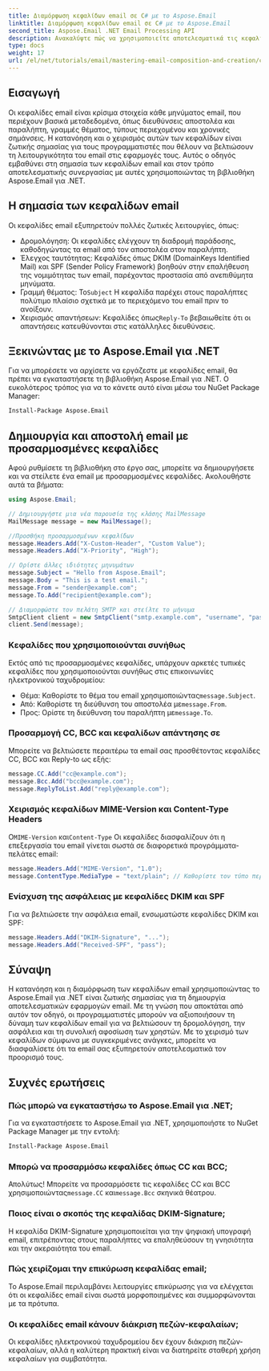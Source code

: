 ```yaml
---
title: Διαμόρφωση κεφαλίδων email σε C# με το Aspose.Email
linktitle: Διαμόρφωση κεφαλίδων email σε C# με το Aspose.Email
second_title: Aspose.Email .NET Email Processing API
description: Ανακαλύψτε πώς να χρησιμοποιείτε αποτελεσματικά τις κεφαλίδες email στο C# με το Aspose.Email. Αυτός ο περιεκτικός οδηγός καλύπτει τη σημασία των κεφαλίδων email για τη δρομολόγηση, τον έλεγχο ταυτότητας και τη βελτιωμένη ασφάλεια.
type: docs
weight: 17
url: /el/net/tutorials/email/mastering-email-composition-and-creation/configure-email-headers-in-csharp/
---
```

## Εισαγωγή

Οι κεφαλίδες email είναι κρίσιμα στοιχεία κάθε μηνύματος email, που περιέχουν βασικά μεταδεδομένα, όπως διευθύνσεις αποστολέα και παραλήπτη, γραμμές θέματος, τύπους περιεχομένου και χρονικές σημάνσεις. Η κατανόηση και ο χειρισμός αυτών των κεφαλίδων είναι ζωτικής σημασίας για τους προγραμματιστές που θέλουν να βελτιώσουν τη λειτουργικότητα του email στις εφαρμογές τους. Αυτός ο οδηγός εμβαθύνει στη σημασία των κεφαλίδων email και στον τρόπο αποτελεσματικής συνεργασίας με αυτές χρησιμοποιώντας τη βιβλιοθήκη Aspose.Email για .NET.

## Η σημασία των κεφαλίδων email

Οι κεφαλίδες email εξυπηρετούν πολλές ζωτικές λειτουργίες, όπως:

- Δρομολόγηση: Οι κεφαλίδες ελέγχουν τη διαδρομή παράδοσης, καθοδηγώντας τα email από τον αποστολέα στον παραλήπτη.
- Έλεγχος ταυτότητας: Κεφαλίδες όπως DKIM (DomainKeys Identified Mail) και SPF (Sender Policy Framework) βοηθούν στην επαλήθευση της νομιμότητας των email, παρέχοντας προστασία από ανεπιθύμητα μηνύματα.
-  Γραμμή θέματος: Το`Subject` Η κεφαλίδα παρέχει στους παραλήπτες πολύτιμο πλαίσιο σχετικά με το περιεχόμενο του email πριν το ανοίξουν.
-  Χειρισμός απαντήσεων: Κεφαλίδες όπως`Reply-To` βεβαιωθείτε ότι οι απαντήσεις κατευθύνονται στις κατάλληλες διευθύνσεις.

## Ξεκινώντας με το Aspose.Email για .NET

Για να μπορέσετε να αρχίσετε να εργάζεστε με κεφαλίδες email, θα πρέπει να εγκαταστήσετε τη βιβλιοθήκη Aspose.Email για .NET. Ο ευκολότερος τρόπος για να το κάνετε αυτό είναι μέσω του NuGet Package Manager:

```bash
Install-Package Aspose.Email
```

## Δημιουργία και αποστολή email με προσαρμοσμένες κεφαλίδες

Αφού ρυθμίσετε τη βιβλιοθήκη στο έργο σας, μπορείτε να δημιουργήσετε και να στείλετε ένα email με προσαρμοσμένες κεφαλίδες. Ακολουθήστε αυτά τα βήματα:

```csharp
using Aspose.Email;

// Δημιουργήστε μια νέα παρουσία της κλάσης MailMessage
MailMessage message = new MailMessage();

//Προσθήκη προσαρμοσμένων κεφαλίδων
message.Headers.Add("X-Custom-Header", "Custom Value");
message.Headers.Add("X-Priority", "High");

// Ορίστε άλλες ιδιότητες μηνυμάτων
message.Subject = "Hello from Aspose.Email";
message.Body = "This is a test email.";
message.From = "sender@example.com";
message.To.Add("recipient@example.com");

// Διαμορφώστε τον πελάτη SMTP και στείλτε το μήνυμα
SmtpClient client = new SmtpClient("smtp.example.com", "username", "password");
client.Send(message);
```

### Κεφαλίδες που χρησιμοποιούνται συνήθως

Εκτός από τις προσαρμοσμένες κεφαλίδες, υπάρχουν αρκετές τυπικές κεφαλίδες που χρησιμοποιούνται συνήθως στις επικοινωνίες ηλεκτρονικού ταχυδρομείου:

-  Θέμα: Καθορίστε το θέμα του email χρησιμοποιώντας`message.Subject`.
-  Από: Καθορίστε τη διεύθυνση του αποστολέα με`message.From`.
-  Προς: Ορίστε τη διεύθυνση του παραλήπτη με`message.To`.

### Προσαρμογή CC, BCC και κεφαλίδων απάντησης σε

Μπορείτε να βελτιώσετε περαιτέρω τα email σας προσθέτοντας κεφαλίδες CC, BCC και Reply-to ως εξής:

```csharp
message.CC.Add("cc@example.com");
message.Bcc.Add("bcc@example.com");
message.ReplyToList.Add("reply@example.com");
```

### Χειρισμός κεφαλίδων MIME-Version και Content-Type Headers

 Ο`MIME-Version` και`Content-Type` Οι κεφαλίδες διασφαλίζουν ότι η επεξεργασία του email γίνεται σωστά σε διαφορετικά προγράμματα-πελάτες email:

```csharp
message.Headers.Add("MIME-Version", "1.0");
message.ContentType.MediaType = "text/plain"; // Καθορίστε τον τύπο περιεχομένου
```

### Ενίσχυση της ασφάλειας με κεφαλίδες DKIM και SPF

Για να βελτιώσετε την ασφάλεια email, ενσωματώστε κεφαλίδες DKIM και SPF:

```csharp
message.Headers.Add("DKIM-Signature", "...");
message.Headers.Add("Received-SPF", "pass");
```

## Σύναψη

Η κατανόηση και η διαμόρφωση των κεφαλίδων email χρησιμοποιώντας το Aspose.Email για .NET είναι ζωτικής σημασίας για τη δημιουργία αποτελεσματικών εφαρμογών email. Με τη γνώση που αποκτάται από αυτόν τον οδηγό, οι προγραμματιστές μπορούν να αξιοποιήσουν τη δύναμη των κεφαλίδων email για να βελτιώσουν τη δρομολόγηση, την ασφάλεια και τη συνολική αφοσίωση των χρηστών. Με το χειρισμό των κεφαλίδων σύμφωνα με συγκεκριμένες ανάγκες, μπορείτε να διασφαλίσετε ότι τα email σας εξυπηρετούν αποτελεσματικά τον προορισμό τους.

## Συχνές ερωτήσεις

### Πώς μπορώ να εγκαταστήσω το Aspose.Email για .NET;

Για να εγκαταστήσετε το Aspose.Email για .NET, χρησιμοποιήστε το NuGet Package Manager με την εντολή:
```bash
Install-Package Aspose.Email
```

### Μπορώ να προσαρμόσω κεφαλίδες όπως CC και BCC;

 Απολύτως! Μπορείτε να προσαρμόσετε τις κεφαλίδες CC και BCC χρησιμοποιώντας`message.CC` και`message.Bcc` σκηνικά θέατρου.

### Ποιος είναι ο σκοπός της κεφαλίδας DKIM-Signature;

Η κεφαλίδα DKIM-Signature χρησιμοποιείται για την ψηφιακή υπογραφή email, επιτρέποντας στους παραλήπτες να επαληθεύσουν τη γνησιότητα και την ακεραιότητα του email.

### Πώς χειρίζομαι την επικύρωση κεφαλίδας email;

Το Aspose.Email περιλαμβάνει λειτουργίες επικύρωσης για να ελέγχεται ότι οι κεφαλίδες email είναι σωστά μορφοποιημένες και συμμορφώνονται με τα πρότυπα.

### Οι κεφαλίδες email κάνουν διάκριση πεζών-κεφαλαίων;

Οι κεφαλίδες ηλεκτρονικού ταχυδρομείου δεν έχουν διάκριση πεζών-κεφαλαίων, αλλά η καλύτερη πρακτική είναι να διατηρείτε σταθερή χρήση κεφαλαίων για συμβατότητα.